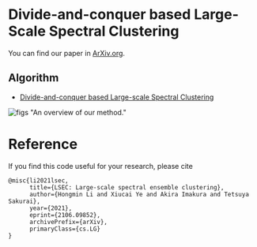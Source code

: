 # Divide-and-conquer based Large-Scale Spectral Clustering

You can find our paper in [ArXiv.org](https://arxiv.org/abs/2106.09852).

<!-- ## Datasets -->
<!-- Five real world datasets and five synthetic datasets: -->

<!-- - PenDigits 
- USPS 
- Letters 
- MNIST 
- Covertype 
- Three Spirals-60K (TS-60K)
- Two Moons-1M (TM-1M)
- Three Circles-6M (TC-6M)
- Circles and Gaussian-10M (CG-10M) 
- Flower-20M (FL-20M)  -->

## Algorithm 


- [Divide-and-conquer based Large-scale Spectral Clustering](LSEC.m)

![figs](figs/overview3.jpg) "An overview of our method."

# Reference
If you find this code useful for your research, please cite
```
@misc{li2021lsec,
      title={LSEC: Large-scale spectral ensemble clustering}, 
      author={Hongmin Li and Xiucai Ye and Akira Imakura and Tetsuya Sakurai},
      year={2021},
      eprint={2106.09852},
      archivePrefix={arXiv},
      primaryClass={cs.LG}
}
```
